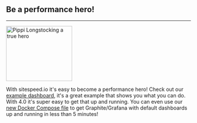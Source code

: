 ## Be a performance hero!
* * *

[<img src="{{site.baseurl}}/img/pippi.png" class="pull-left img-big" alt="Pippi Longstocking a true hero" width="180" height="151">](https://dashboard.sitespeed.io)

With sitespeed.io it's easy to become a performance hero! Check out our [example dashboard](https://dashboard.sitespeed.io), it's a great example that shows you what you can do. With 4.0 it's super easy to get that up and running. You can even use our [new Docker Compose file]({{site.baseurl}}/documentation/sitespeed.io/performance-dasboard/#docker-compose-file) to get Graphite/Grafana with default dashboards up and running in less than 5 minutes!
